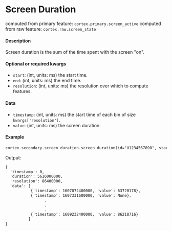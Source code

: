 # Screen Duration

computed from primary feature: `cortex.primary.screen_active`
computed from raw feature: `cortex.raw.screen_state`

#### Description

Screen duration is the sum of the time spent with the screen "on". 

#### Optional or required kwargs

- `start`: (int, units: ms) the start time.
- `end`: (int, units: ms) the end time.
- `resolution`: (int, units: ms) the resolution over which to compute features.

#### Data

- `timestamp`: (int, units: ms) the start time of each bin of size `kwargs['resolution']`.
- `value`: (int, units: ms) the screen duration.

#### Example

```markdown
cortex.secondary.screen_duration.screen_duration(id="U1234567890", start=0, end=cortex.now(), resolution=86400000)
```
Output:
```markdown
{
  'timestamp': 0,
  'duration': 5616000000,
  'resolution': 86400000,
  'data': [
           {'timestamp': 1607072400000, 'value': 63720178},
           {'timestamp': 1607331600000, 'value': None},
                 .
                 .
                 .
           {'timestamp': 1609232400000, 'value': 86218716}
          ]
}
```
